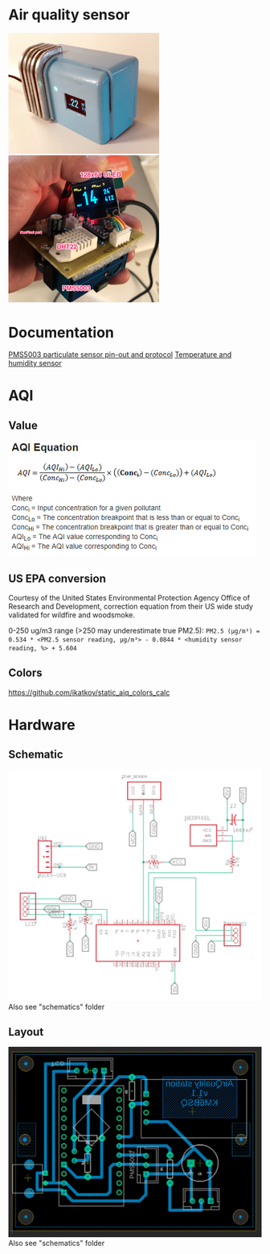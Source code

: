 # Air quality sensor

<img src="./side.jpg" width="300"> 
<img src="./sensor.jpg" width="300"> 

# Documentation

[PMS5003 particulate sensor pin-out and protocol]( 
https://www.aqmd.gov/docs/default-source/aq-spec/resources-page/plantower-pms5003-manual_v2-3.pdf)
[Temperature and humidity sensor](https://www.sparkfun.com/datasheets/Sensors/Temperature/DHT22.pdf)

# AQI
## Value
<img src="./aqi-equation.png">

## US EPA conversion
Courtesy of the United States Environmental Protection Agency Office of Research and Development, correction equation from their US wide study validated for wildfire and woodsmoke.

0-250 ug/m3 range (>250 may underestimate true PM2.5):
`PM2.5 (µg/m³) = 0.534 * <PM2.5 sensor reading, µg/m³> - 0.0844 * <humidity sensor reading, %> + 5.604`

## Colors

https://github.com/ikatkov/static_aiq_colors_calc

# Hardware
## Schematic
<img src="./pcb-schematic.jpg"> 
Also see "schematics" folder

## Layout
<img src="./pcb-layout.jpg"> 
Also see "schematics" folder
